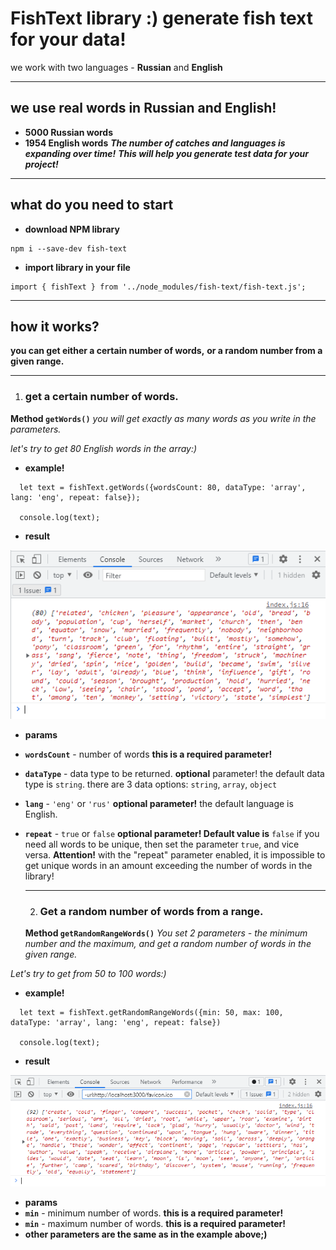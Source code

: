 # FishText library :) generate fish text for your data!
we work with two languages - **Russian** and **English**

***

## we use real words in Russian and English!
* **5000 Russian words**
* **1954 English words**
***The number of catches and languages is expanding over time!***
***This will help you generate test data for your project!***

***

## what do you need to start

* **download NPM library**

```
npm i --save-dev fish-text
```

* **import library in your file**
```
import { fishText } from '../node_modules/fish-text/fish-text.js';
```

***

## **how it works?**

**you can get either a certain number of words,**
**or a random number from a given range.**

***

1. ### get a certain number of words.

**Method ```getWords()```**
*you will get exactly as many words as you write in the parameters.*

*let's try to get 80 English words in the array:)*
* **example!**
```
  let text = fishText.getWords({wordsCount: 80, dataType: 'array', lang: 'eng', repeat: false});

  console.log(text);
```
* **result**

![getWords function result](./readme-images/example--result-getWords.png)

* **params**
* **```wordsCount```** - number of words
  **this is a required parameter!**
* **```dataType```** - data type to be returned.
  **optional** parameter! the default data type is ```string```.
  there are 3 data options: ```string```, ```array```, ```object```
* **```lang```** - ```'eng'``` or ```'rus'```
  **optional parameter!** the default language is English.
* **```repeat```** - ```true``` or ```false```
  **optional parameter! Default value is** ```false```
  if you need all words to be unique, then set the parameter ```true```, and vice versa.
  **Attention!** with the "repeat" parameter enabled, it is impossible to get unique words in an amount exceeding the number of words in the library!

  ***

  2. ### Get a random number of words from a range.

  **Method ```getRandomRangeWords()```**
*You set 2 parameters - the minimum number and the maximum, and get a random number of words in the given range.*

*Let's try to get from 50 to 100 words:)*
* **example!**
```
  let text = fishText.getRandomRangeWords({min: 50, max: 100, dataType: 'array', lang: 'eng', repeat: false})

  console.log(text);
```
* **result**

![getWords function result](./readme-images/example--result-getRandomRangeWords.png)

* **params**
* **```min```** - minimum number of words.
  **this is a required parameter!**
* **```min```** - maximum number of words.
  **this is a required parameter!**
* **other parameters are the same as in the example above;)**
